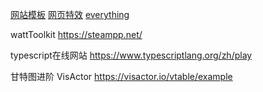 [网站模板](https://www.bootstrapmb.com/chajian/canvas?page=3)
[网页特效](greensock.com)
[everything](https://blog.csdn.net/Quincylk/article/details/8266338)



wattToolkit
https://steampp.net/

typescript在线网站
https://www.typescriptlang.org/zh/play


甘特图进阶 VisActor
https://visactor.io/vtable/example
